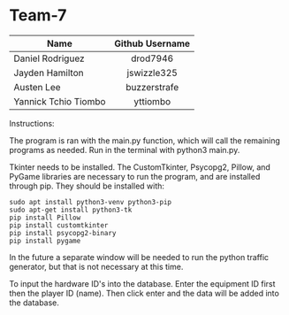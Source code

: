 # Team-7
| Name        | Github Username           |
| ------------- |:-------------:|
| Daniel Rodriguez      | drod7946 |
| Jayden Hamilton      | jswizzle325      |
| Austen Lee | buzzerstrafe      |
| Yannick Tchio Tiombo | yttiombo      |

Instructions:

The program is ran with the main.py function, which will call the remaining programs as needed. Run in the terminal with python3 main.py. 

Tkinter needs to be installed. The CustomTkinter, Psycopg2, Pillow, and PyGame libraries are necessary to run the program, and are installed through pip. They should be installed with:
```
sudo apt install python3-venv python3-pip
sudo apt-get install python3-tk
pip install Pillow
pip install customtkinter
pip install psycopg2-binary
pip install pygame
```
In the future a separate window will be needed to run the python traffic generator, but that is not necessary at this time. 

To input the hardware ID's into the database. Enter the equipment ID first then the player ID (name). Then click enter and the data will be added into the database.
